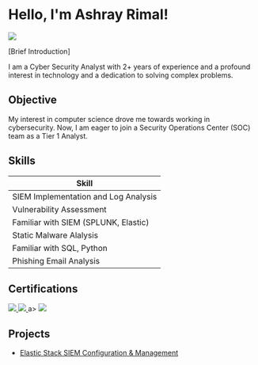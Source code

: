 # Hello, I'm Ashray Rimal!

<a href="https://www.linkedin.com/in/ashray-rimal-798104200/"><img src="https://img.shields.io/badge/-LinkedIn-0072b1?&style=for-the-badge&logo=linkedin&logoColor=white" /></a>

[Brief Introduction]

I am a Cyber Security Analyst with 2+ years of experience and a profound interest in technology and a dedication to solving complex problems.

 

## Objective

My interest in computer science drove me towards working in cybersecurity. Now, I am eager to join a Security Operations Center (SOC) team as a Tier 1 Analyst. 

## Skills

| Skill                                         |
|-----------------------------------------------|          
| SIEM Implementation and Log Analysis          
| Vulnerability Assessment
| Familiar with SIEM (SPLUNK, Elastic)      
| Static Malware Alalysis      
| Familiar with SQL, Python                  
| Phishing Email Analysis



## Certifications
<div>
<a href="https://aspen.eccouncil.org/verify"><img src="https://img.shields.io/badge/-CEH-EC1C24?style=for-the-badge&logo=EC-Council&logoColor=white" /> </a>
<a href = "https://www.coursera.org/account/accomplishments/specialization/3CG5AHN6GJXF?utm_source%3Dandroid%26utm_medium%3Dcertificate%26utm_content%3Dcert_image%26utm_campaign%3Dsharing_cta%26utm_product%3Ds12n" target="_blank"><img src="https://img.shields.io/badge/-Google%20Cybersecurity-4285F4?style=for-the-badge&logo=Google&logoColor=white" /> </a>a>
<a href="https://www.credly.com/badges/937ee46f-0531-4959-9a63-dd495ec215db/linked_in_profile"><img src="https://img.shields.io/badge/-Cisco%20Ethical%20Hacker-1BA0D7?style=for-the-badge&logo=Cisco&logoColor=white" /></a>
</div>

## Projects
- <a href="https://github.com/rifua/Elastic-SIEM-Home-Lab">Elastic Stack SIEM Configuration & Management</a>
